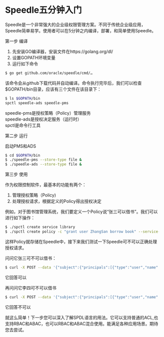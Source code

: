 # Speedle五分钟入门


Speedle是一个非常强大的企业级权限管理方案。不同于传统企业级应用，Speedle简单易学。使用者可以在5分钟之内编译，部署，和简单使用Speedle。

第一步 编译

1. 先安装GO编译器，安装文件在https://golang.org/dl/
2. 设置GOPATH环境变量
3. 运行如下命令
```bash
$ go get github.com/oracle/speedle/cmd/…
```
该命令会从github下载代码并自动编译。命令执行完毕后，我们可以检查$GOPATH/bin目录，应该有三个文件在该目录下：
```bash
$ ls $GOPATH/bin
spctl speedle-ads speedle-pms
```
speedle-pms是授权策略（Policy）管理服务   
speedle-ads是授权决定服务（运行时）   
spctl是命令行工具   


第二步 运行   

启动PMS和ADS   
```bash
$ cd $GOPATH/bin
$ ./speedle-pms --store-type file &
$ ./speedle-ads --store-type file &
```

第三步 使用   

作为权限控制软件，最基本的功能有两个：   
1. 管理授权策略（Policy)   
2. 处理授权请求，根据定义的Policy得出授权决定   

例如，对于图书馆管理系统，我们要定义一个Policy说“张三可以借书”。我们可以进行如下操作：
```bash
$ ./spctl create service library
$ ./spctl create policy -c "grant user ZhangSan borrow book" --service-name=library
```

这样Policy就存储在Speedle中，接下来我们测试一下Speedle可不可以正确处理授权请求。   

问问它张三可不可以借书：
```bash
$ curl -X POST --data '{"subject":{"principals":[{"type":"user","name":"ZhangSan"}]},"serviceName":"library","resource":"book","action":"borrow"}' http://127.0.0.1:6734/authz-check/v1/is-allowed
```
它回答可以   

再问问它李四可不可以借书
```bash
$ curl -X POST --data '{"subject":{"principals":[{"type":"user","name":"LiSi"}]},"serviceName":"library","resource":"book","action":"borrow"}' http://127.0.0.1:6734/authz-check/v1/is-allowed
```
它回答不可以  


就这么简单！下一步您可以深入了解SPDL语言的用法。它可以支持普通的ACL,也支持RBAC和ABAC，也可以RBAC和ABAC混合使用。能满足各种应用场景。期待您去尝试。



